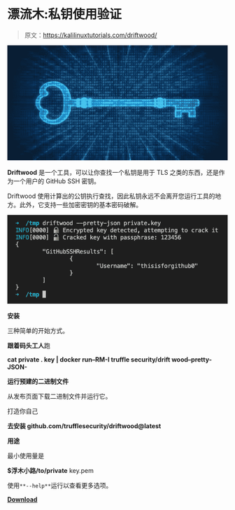 # 漂流木:私钥使用验证

> 原文：<https://kalilinuxtutorials.com/driftwood/>

[![](img//ceffae457c84e1fa4ba28a8dd3e870d1.png)](https://blogger.googleusercontent.com/img/a/AVvXsEg8VmiD8gkqvBN8nxre7jS8KOdMXNgIKSXlXTuDfXr1gDqhHY92v3nPwJiIlB9euFvLQkvQ06hZjrK0KTjPXRxVXoKDlhNJfvIIgA_Vlqthv72pO-nn1DMFgJbUCE1VZ8gF0PaasX-Dq-O_fUPuPu_eX950-w85bZ2mFID4ogzFfH505KcX5cHjo6ay=s728)

**Driftwood** 是一个工具，可以让你查找一个私钥是用于 TLS 之类的东西，还是作为一个用户的 GitHub SSH 密钥。

Driftwood 使用计算出的公钥执行查找，因此私钥永远不会离开您运行工具的地方。此外，它支持一些加密密钥的基本密码破解。

![](img//4cdc7fffcb8695185156d5f781102ea1.png)

**安装**

三种简单的开始方式。

**跟着码头工人**跑

**cat private . key | docker run–RM-I truffle security/drift wood–pretty-JSON-**

**运行预建的二进制文件**

从发布页面下载二进制文件并运行它。

打造你自己

**去安装 github.com/trufflesecurity/driftwood@latest**

**用途**

最小使用量是

**$浮木小路/to/private** key.pem

使用`**--help**`运行以查看更多选项。

[**Download**](https://github.com/trufflesecurity/driftwood)